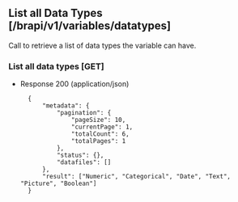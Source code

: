 ## List all Data Types [/brapi/v1/variables/datatypes]

Call to retrieve a list of data types the variable can have.

### List all data types [GET]
+ Response 200 (application/json)
        
        {
            "metadata": {
                "pagination": {
                    "pageSize": 10,
                    "currentPage": 1,
                    "totalCount": 6,
                    "totalPages": 1
                },
                "status": {},
                "datafiles": []
            },
            "result": ["Numeric", "Categorical", "Date", "Text", "Picture", "Boolean"]
        }  
